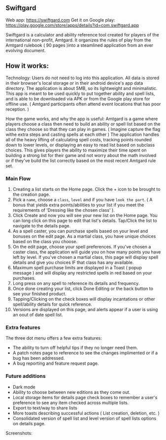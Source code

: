 ## Swiftgard

Web app: https://swiftgard.com
Get it on Google play: https://play.google.com/store/apps/details?id=com.swiftgard.app

Swiftgard is a calculator and ability reference tool created for players of the international non-profit, Amtgard. It organizes the rules of play from the Amtgard rulebook ( 90 pages )into a steamlined application from an ever evolving document.

## How it works:

Technology:
Users do not need to log into this application. All data is stored in their browser's local storage or in their android device's app data directory. The application is about 5MB, so its lightweight and minimalistic. This app is meant to be used quickly to put together ability and spell lists, and is able to be downloaded via APK or from the Google play store for offline use. ( Amtgard participants often attend event locations that has poor reception. ) 

How the game works, and why the app is useful:
Amtgard is a game where players choose a class then need to build an ability or spell list based on the class they choose so that they can play in games. ( Imagine capture the flag withe extra steps and casting spells at each other ) The application handles all of the heavy lifting of calculating spell costs, tracking points rounded down to lower levels, or displaying an easy to read list based on subclass choices. This gives players the ability to maximize their time spent on building a strong list for their game and not worry about the math involved or if they've build the list correctly based on the most recent Amtgard rule set.

### Main Flow

1. Creating a list starts on the Home page. Click the + icon to be brought to the creation page.
2. Pick a `name`, choose a `class`, `level` and if you have `look the part`. ( A bonus that yields extra points/abilities to your list if you meet the requirements of 'Dressing like the chosen class' ).
3. Click Create and now you will see your new list on the Home page. You can long click on this page to edit that list's details. Tap/Click the list to navigate to the details page.
4. As a spell caster, you can purchase spells based on your level and bonuses on the edit page. As a martial class, you have unique choices based on the class you choose.
5. On the edit page, choose your spell preferences. If you've chosen a caster class, the application will guide you on how many points you have left by level. If you've chosen a martial class, this page will display spell details and give you choices IF that class has any available.
6. Maximum spell purchase limits are displayed in a Toast ( popup message ) and will display any restricted spells in red based on your purchases.
7. Long press on any spell to reference its details and frequency.
8. Once done creating your list, click Done Editing or the back button to see your finished product.
9. Tapping/Clicking on the check boxes will display incantations or other spell/ability details for quick reference.
10. Versions are displayed on this page, and alerts appear if a user is using an oout of date spell list.

### Extra features

The three dot menu offers a few extra features:
- The ability to turn off helpful tips if they no longer need them.
- A patch notes page to reference to see the changes implimented or if a bug has been addressed.
- A bug reporting and feature request page.

### Future additions

- Dark mode
- Ability to choose between new editions as they come out.
- Local storage items for details page check boxes to remember a user's preference to see any item checked across multiple lists.
- Export to text/way to share lists
- More toasts describing successful actions ( List creation, deletion, etc. )
- Consolidated version of spell list and level version of spell lists options on details page.
   
Screenshots:
